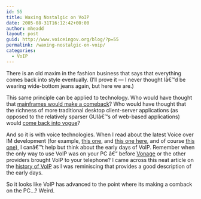 ```yaml
---
id: 55
title: Waxing Nostalgic on VoIP
date: 2005-08-31T16:12:42+00:00
author: mheadd
layout: post
guid: http://www.voiceingov.org/blog/?p=55
permalink: /waxing-nostalgic-on-voip/
categories:
  - VoIP
---
```

There is an old maxim in the fashion business that says that everything comes back into style eventually. (I&#8217;ll prove it &#8212; I never thought Iâ€™d be wearing wide-bottom jeans again, but here we are.)

This same principle can be applied to technology. Who would have thought that [mainframes would make a comeback](http://uk.builder.com/0,39026540,39214317,00.htm)? Who would have thought that the richness of more traditional desktop client-server applications (as opposed to the relatively sparser GUIâ€™s of web-based applications) would [come back into vogue](http://www.adaptivepath.com/publications/essays/archives/000385.php)?

And so it is with voice technologies. When I read about the latest Voice over IM development (for example, [this one](http://www.eweek.com/article2/0,1759,1817029,00.asp), and [this one here](http://www.internetnews.com/infra/article.php/3531216), and of course [this one](http://news.zdnet.co.uk/communications/0,39020336,39214652,00.htm)), I canâ€™t help but think about the early days of VoIP. Remember when the only way to use VoIP was on your PC â€“ before [Vonage](http://www.vonage.com/) or the other providers brought VoIP to your telephone? I came across this neat article on the [history of VoIP](http://www.voipreview.org/news.details.aspx?nid=51) as I was reminiscing that provides a good description of the early days.

So it looks like VoIP has advanced to the point where its making a comback on the PC&#8230;? Weird.